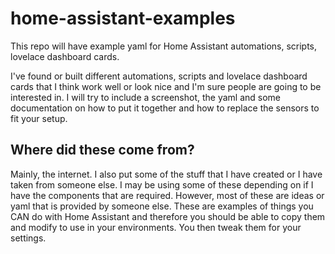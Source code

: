 # home-assistant-examples

This repo will have example yaml for Home Assistant automations, scripts, lovelace dashboard cards.

I've found or built different automations, scripts and lovelace dashboard cards that I think work well or look nice and I'm sure people are going to be interested in. I will try to include a screenshot, the yaml and some documentation on how to put it together and how to replace the sensors to fit your setup.

## Where did these come from?

Mainly, the internet. I also put some of the stuff that I have created or I have taken from someone else. I may be using some of these depending on if I have the components that are required. However, most of these are ideas or yaml that is provided by someone else. These are examples of things you CAN do with Home Assistant and therefore you should be able to copy them and modify to use in your environments. You then tweak them for your settings.
